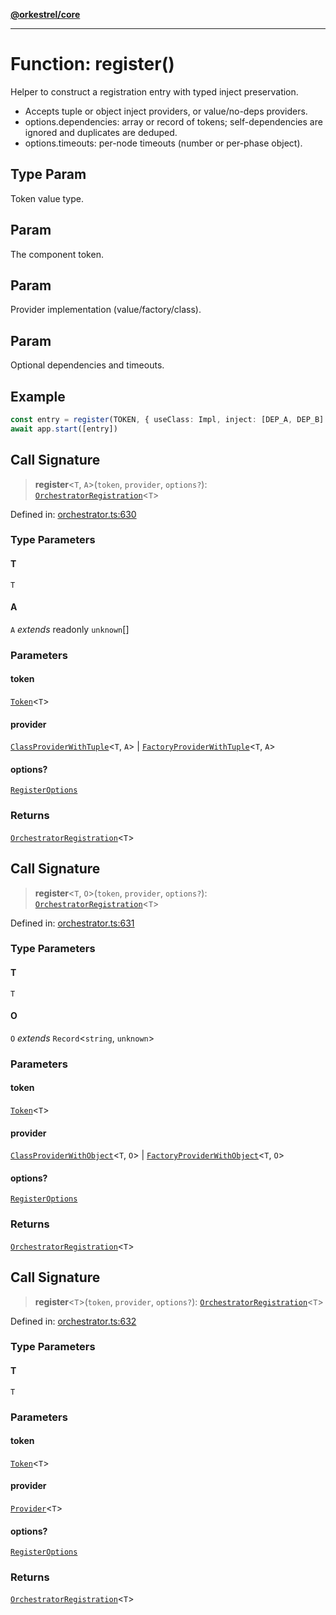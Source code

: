 [**@orkestrel/core**](../index.md)

***

# Function: register()

Helper to construct a registration entry with typed inject preservation.
- Accepts tuple or object inject providers, or value/no-deps providers.
- options.dependencies: array or record of tokens; self-dependencies are ignored and duplicates are deduped.
- options.timeouts: per-node timeouts (number or per-phase object).

## Type Param

Token value type.

## Param

The component token.

## Param

Provider implementation (value/factory/class).

## Param

Optional dependencies and timeouts.

## Example

```ts
const entry = register(TOKEN, { useClass: Impl, inject: [DEP_A, DEP_B] }, { dependencies: [DEP_A, DEP_B] })
await app.start([entry])
```

## Call Signature

> **register**\<`T`, `A`\>(`token`, `provider`, `options?`): [`OrchestratorRegistration`](../interfaces/OrchestratorRegistration.md)\<`T`\>

Defined in: [orchestrator.ts:630](https://github.com/orkestrel/core/blob/7cc3e19bc4a1e6f96f153d7b931686981208a465/src/orchestrator.ts#L630)

### Type Parameters

#### T

`T`

#### A

`A` *extends* readonly `unknown`[]

### Parameters

#### token

[`Token`](../type-aliases/Token.md)\<`T`\>

#### provider

[`ClassProviderWithTuple`](../type-aliases/ClassProviderWithTuple.md)\<`T`, `A`\> | [`FactoryProviderWithTuple`](../type-aliases/FactoryProviderWithTuple.md)\<`T`, `A`\>

#### options?

[`RegisterOptions`](../interfaces/RegisterOptions.md)

### Returns

[`OrchestratorRegistration`](../interfaces/OrchestratorRegistration.md)\<`T`\>

## Call Signature

> **register**\<`T`, `O`\>(`token`, `provider`, `options?`): [`OrchestratorRegistration`](../interfaces/OrchestratorRegistration.md)\<`T`\>

Defined in: [orchestrator.ts:631](https://github.com/orkestrel/core/blob/7cc3e19bc4a1e6f96f153d7b931686981208a465/src/orchestrator.ts#L631)

### Type Parameters

#### T

`T`

#### O

`O` *extends* `Record`\<`string`, `unknown`\>

### Parameters

#### token

[`Token`](../type-aliases/Token.md)\<`T`\>

#### provider

[`ClassProviderWithObject`](../type-aliases/ClassProviderWithObject.md)\<`T`, `O`\> | [`FactoryProviderWithObject`](../type-aliases/FactoryProviderWithObject.md)\<`T`, `O`\>

#### options?

[`RegisterOptions`](../interfaces/RegisterOptions.md)

### Returns

[`OrchestratorRegistration`](../interfaces/OrchestratorRegistration.md)\<`T`\>

## Call Signature

> **register**\<`T`\>(`token`, `provider`, `options?`): [`OrchestratorRegistration`](../interfaces/OrchestratorRegistration.md)\<`T`\>

Defined in: [orchestrator.ts:632](https://github.com/orkestrel/core/blob/7cc3e19bc4a1e6f96f153d7b931686981208a465/src/orchestrator.ts#L632)

### Type Parameters

#### T

`T`

### Parameters

#### token

[`Token`](../type-aliases/Token.md)\<`T`\>

#### provider

[`Provider`](../type-aliases/Provider.md)\<`T`\>

#### options?

[`RegisterOptions`](../interfaces/RegisterOptions.md)

### Returns

[`OrchestratorRegistration`](../interfaces/OrchestratorRegistration.md)\<`T`\>
